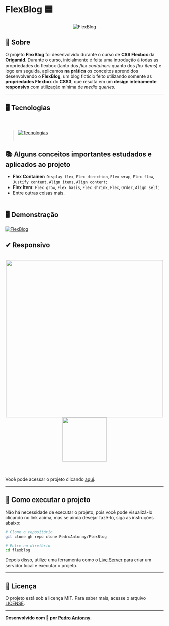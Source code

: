 # FlexBlog 🟦

<p align="center">
<img src="https://i.imgur.com/6Dx5SPF.png" alt="FlexBlog" title="FlexBlog">
</p>

## 📖 Sobre

O projeto **FlexBlog** foi desenvolvido durante o curso de **CSS Flexbox** da **[Origamid](https://origamid.com)**. Durante o curso, inicialmente é feita uma introdução à todas as propriedades do flexbox (tanto dos _flex containers_ quanto dos _flex items_) e logo em seguida, aplicamos **na prática** os conceitos aprendidos desenvolvendo o **FlexBlog**, um blog fictício feito utilizando somente as **propriedades Flexbox** do **CSS3**, que resulta em um **design inteiramente responsivo** com utilização mínima de _media queries_.

---

## 🖥 Tecnologias

<br>

> [![Tecnologias](https://skillicons.dev/icons?i=html,css)](https://github.com/dev-modesto) <br> <br>

## 📚 Alguns conceitos importantes estudados e aplicados ao projeto

- <strong>Flex Container:</strong> `Display flex`, `Flex direction`, `Flex wrap`, `Flex flow`, `Justify content`, `Align items`, `Align content`;
- <strong>Flex Item:</strong> `Flex grow`, `Flex basis`, `Flex shrink`, `Flex`, `Order`, `Align self`;
- Entre outras coisas mais.
  <br>
  <br>

## 🖥️ Demonstração

[![FlexBlog](https://i.imgur.com/DIdmfIb.png 'Clique para acessar o projeto')](https://devmagno.github.io/flexblog/ 'Clique para acessar o projeto')

## ✔ Responsivo

<br>

<div align="center">
  <img width="500" height="auto" src="https://github.com/dev-modesto/Projeto-FlexBlog-Origamid/assets/122651099/73a3606e-889c-45b0-bacc-91bea07c7fda">
  <img width="140" height="auto"  src="https://github.com/dev-modesto/Projeto-FlexBlog-Origamid/assets/122651099/99af1045-df16-4055-97d6-c91a6959f721">

</div>
<br>
<br>

Você pode acessar o projeto clicando [aqui](https://pedroantonny.github.io/FlexBlog/).

---

## 🔧 Como executar o projeto

Não há necessidade de executar o projeto, pois você pode visualizá-lo clicando no link acima, mas se ainda desejar fazê-lo, siga as instruções abaixo:

```bash
# Clone o repositório
git clone gh repo clone PedroAntonny/FlexBlog

# Entre no diretório
cd flexblog
```

Depois disso, utilize uma ferramenta como o [Live Server](https://marketplace.visualstudio.com/items?itemName=ritwickdey.LiveServer) para criar um servidor local e executar o projeto.

---

## 📝 Licença

O projeto está sob a licença MIT. Para saber mais, acesse o arquivo [LICENSE]().

---

**Desenvolvido com 💙 por [Pedro Antonny](https://github.com/PedroAntonny).**
